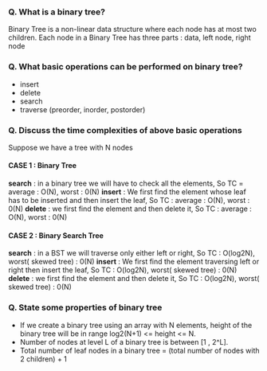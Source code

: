 ### Q. What is a binary tree?
Binary Tree is a non-linear data structure where each node has at most two children. Each node in a Binary Tree has three parts : data, 
left node, right node

### Q. What basic operations can be performed on binary tree?
* insert 
* delete
* search
* traverse (preorder, inorder, postorder)

### Q. Discuss the time complexities of above basic operations

Suppose we have a tree with N nodes
   #### CASE 1 : Binary Tree
   **search** : in a binary tree we will have to check all the elements, So TC = average : O(N), worst : 0(N)
   **insert** : We first find the element whose leaf has to be inserted and then insert the leaf, So TC : average : O(N), worst : 0(N)
   **delete** : we first find the element and then delete it, So TC : average : O(N), worst : 0(N)


   #### CASE 2 : Binary Search Tree
   **search** : in a BST we will traverse only either left or right, So TC : O(log2N), worst( skewed tree) : 0(N)
   **insert** : We first find the element traversing left or right then insert the leaf, So TC : O(log2N), worst( skewed tree) : 0(N)
   **delete** : we first find the element and then delete it, So TC : O(log2N), worst( skewed tree) : 0(N)                              
                                  
### Q. State some properties of binary tree

* If we create a binary tree using an array with N elements, height of the binary tree will be in range log2(N+1) <= height <= N.
* Number of nodes at level L of a binary tree is between [1 , 2^L].
* Total number of leaf nodes in a binary tree = (total number of nodes with 2 children) + 1

